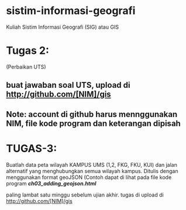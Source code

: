 # sistim-informasi-geografi
Kuliah Sistim Informasi Geografi (SIG) atau GIS

# Tugas 2:

(Perbaikan UTS)

## buat jawaban soal UTS, upload di http://github.com/[NIM]/gis

## Note: account di github harus mennggunakan NIM, file kode program dan keterangan dipisah

# TUGAS-3: 

Buatlah data peta wilayah KAMPUS UMS (1,2, FKG, FKU, KUI)
dan jalan alternatif yang menghubungkan semua wilayah kampus.
Ditulis dengan menggunakan format geoJSON 
(Contoh dapat di lihat pada file kode program ***ch03_adding_geojson.html*** 

paling lambat satu minggu sebelum ujian akhir.
tugas di upload di http://github.com/[NIM]/gis
